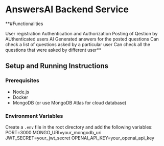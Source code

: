 # AnswersAI Backend Service

**#Functionalities

User registration
Authentication and Authorization
Posting of Qestion by AUthenticated users
AI Generated answers for the posted questions
Can check a list of questions asked by a particular user
Can check all the questions that were asked by different user**

## Setup and Running Instructions

### Prerequisites
- Node.js
- Docker
- MongoDB (or use MongoDB Atlas for cloud database)

### Environment Variables
Create a `.env` file in the root directory and add the following variables:
PORT=3000
MONGO_URI=your_mongodb_uri
JWT_SECRET=your_jwt_secret
OPENAI_API_KEY=your_openai_api_key
